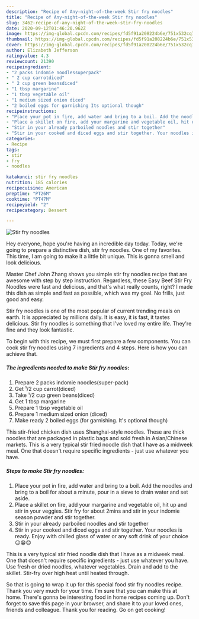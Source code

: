 ```yaml
---
description: "Recipe of Any-night-of-the-week Stir fry noodles"
title: "Recipe of Any-night-of-the-week Stir fry noodles"
slug: 3462-recipe-of-any-night-of-the-week-stir-fry-noodles
date: 2020-09-12T01:46:20.962Z
image: https://img-global.cpcdn.com/recipes/fd5f91a208224b6e/751x532cq70/stir-fry-noodles-recipe-main-photo.jpg
thumbnail: https://img-global.cpcdn.com/recipes/fd5f91a208224b6e/751x532cq70/stir-fry-noodles-recipe-main-photo.jpg
cover: https://img-global.cpcdn.com/recipes/fd5f91a208224b6e/751x532cq70/stir-fry-noodles-recipe-main-photo.jpg
author: Elizabeth Jefferson
ratingvalue: 4.3
reviewcount: 21390
recipeingredient:
- "2 packs indomie noodlessuperpack"
- " 2 cup carrotdiced"
- " 2 cup green beansdiced"
- "1 tbsp margarine"
- "1 tbsp vegetable oil"
- "1 medium sized onion diced"
- "2 boiled eggs for garnishing Its optional though"
recipeinstructions:
- "Place your pot in fire, add water and bring to a boil. Add the noodles and bring to a boil for about a minute, pour in a sieve to drain water and set aside."
- "Place a skillet on fire, add your margarine and vegetable oil, hit up and stir in your veggies. Stir fry for about 2mins and stir in your indomie season powder and stir together."
- "Stir in your already parboiled noodles and stir together"
- "Stir in your cooked and diced eggs and stir together. Your noodles is ready. Enjoy with chilled glass of water or any soft drink of your choice 😉😁😊"
categories:
- Recipe
tags:
- stir
- fry
- noodles

katakunci: stir fry noodles 
nutrition: 185 calories
recipecuisine: American
preptime: "PT26M"
cooktime: "PT47M"
recipeyield: "2"
recipecategory: Dessert

---
```



![Stir fry noodles](https://img-global.cpcdn.com/recipes/fd5f91a208224b6e/751x532cq70/stir-fry-noodles-recipe-main-photo.jpg)

Hey everyone, hope you're having an incredible day today. Today, we're going to prepare a distinctive dish, stir fry noodles. One of my favorites. This time, I am going to make it a little bit unique. This is gonna smell and look delicious.

Master Chef John Zhang shows you simple stir fry noodles recipe that are awesome with step by step instruction. Regardless, these Easy Beef Stir Fry Noodles were fast and delicious, and that&#39;s what really counts, right? I made this dish as simple and fast as possible, which was my goal. No frills, just good and easy.

Stir fry noodles is one of the most popular of current trending meals on earth. It is appreciated by millions daily. It is easy, it is fast, it tastes delicious. Stir fry noodles is something that I've loved my entire life. They're fine and they look fantastic.


To begin with this recipe, we must first prepare a few components. You can cook stir fry noodles using 7 ingredients and 4 steps. Here is how you can achieve that.

<!--inarticleads1-->

##### The ingredients needed to make Stir fry noodles:

1. Prepare 2 packs indomie noodles(super-pack)
1. Get  ¹/2 cup carrot(diced)
1. Take  ¹/2 cup green beans(diced)
1. Get 1 tbsp margarine
1. Prepare 1 tbsp vegetable oil
1. Prepare 1 medium sized onion (diced)
1. Make ready 2 boiled eggs (for garnishing. It&#39;s optional though)


This stir-fried chicken dish uses Shanghai-style noodles. These are thick noodles that are packaged in plastic bags and sold fresh in Asian/Chinese markets. This is a very typical stir fried noodle dish that I have as a midweek meal. One that doesn&#39;t require specific ingredients - just use whatever you have. 

<!--inarticleads2-->

##### Steps to make Stir fry noodles:

1. Place your pot in fire, add water and bring to a boil. Add the noodles and bring to a boil for about a minute, pour in a sieve to drain water and set aside.
1. Place a skillet on fire, add your margarine and vegetable oil, hit up and stir in your veggies. Stir fry for about 2mins and stir in your indomie season powder and stir together.
1. Stir in your already parboiled noodles and stir together
1. Stir in your cooked and diced eggs and stir together. Your noodles is ready. Enjoy with chilled glass of water or any soft drink of your choice 😉😁😊


This is a very typical stir fried noodle dish that I have as a midweek meal. One that doesn&#39;t require specific ingredients - just use whatever you have. Use fresh or dried noodles, whatever vegetables. Drain and add to the skillet. Stir-fry over high heat until heated through. 

So that is going to wrap it up for this special food stir fry noodles recipe. Thank you very much for your time. I'm sure that you can make this at home. There's gonna be interesting food in home recipes coming up. Don't forget to save this page in your browser, and share it to your loved ones, friends and colleague. Thank you for reading. Go on get cooking!
